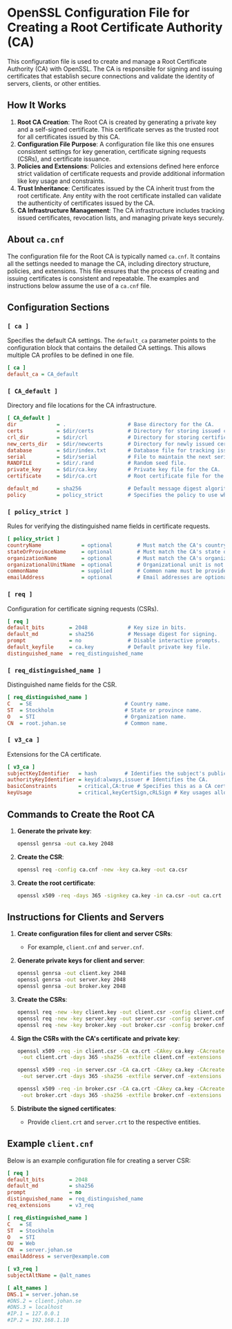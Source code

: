 # OpenSSL Configuration File for Creating a Root Certificate Authority (CA)

This configuration file is used to create and manage a Root Certificate Authority (CA) with OpenSSL. The CA is responsible for signing and issuing certificates that establish secure connections and validate the identity of servers, clients, or other entities.

## How It Works

1. **Root CA Creation**: The Root CA is created by generating a private key and a self-signed certificate. This certificate serves as the trusted root for all certificates issued by this CA.
2. **Configuration File Purpose**: A configuration file like this one ensures consistent settings for key generation, certificate signing requests (CSRs), and certificate issuance.
3. **Policies and Extensions**: Policies and extensions defined here enforce strict validation of certificate requests and provide additional information like key usage and constraints.
4. **Trust Inheritance**: Certificates issued by the CA inherit trust from the root certificate. Any entity with the root certificate installed can validate the authenticity of certificates issued by the CA.
5. **CA Infrastructure Management**: The CA infrastructure includes tracking issued certificates, revocation lists, and managing private keys securely.

## About `ca.cnf`

The configuration file for the Root CA is typically named `ca.cnf`. It contains all the settings needed to manage the CA, including directory structure, policies, and extensions. This file ensures that the process of creating and issuing certificates is consistent and repeatable. The examples and instructions below assume the use of a `ca.cnf` file.

## Configuration Sections

### `[ ca ]`
Specifies the default CA settings. The `default_ca` parameter points to the configuration block that contains the detailed CA settings. This allows multiple CA profiles to be defined in one file.

```ini
[ ca ]
default_ca = CA_default
```

### `[ CA_default ]`
Directory and file locations for the CA infrastructure.

```ini
[ CA_default ]
dir             = .                    # Base directory for the CA.
certs           = $dir/certs           # Directory for storing issued certificates.
crl_dir         = $dir/crl             # Directory for storing certificate revocation lists.
new_certs_dir   = $dir/newcerts        # Directory for newly issued certificates.
database        = $dir/index.txt       # Database file for tracking issued certificates.
serial          = $dir/serial          # File to maintain the next serial number for certificate issuance.
RANDFILE        = $dir/.rand           # Random seed file.
private_key     = $dir/ca.key          # Private key file for the CA.
certificate     = $dir/ca.crt          # Root certificate file for the CA.

default_md      = sha256               # Default message digest algorithm.
policy          = policy_strict        # Specifies the policy to use when issuing certificates.
```

### `[ policy_strict ]`
Rules for verifying the distinguished name fields in certificate requests.

```ini
[ policy_strict ]
countryName             = optional        # Must match the CA's country name.
stateOrProvinceName     = optional        # Must match the CA's state or province name.
organizationName        = optional        # Must match the CA's organization name.
organizationalUnitName  = optional        # Organizational unit is not required.
commonName              = supplied        # Common name must be provided.
emailAddress            = optional        # Email addresses are optional.
```

### `[ req ]`
Configuration for certificate signing requests (CSRs).

```ini
[ req ]
default_bits        = 2048             # Key size in bits.
default_md          = sha256           # Message digest for signing.
prompt              = no               # Disable interactive prompts.
default_keyfile     = ca.key           # Default private key file.
distinguished_name  = req_distinguished_name
```

### `[ req_distinguished_name ]`
Distinguished name fields for the CSR.

```ini
[ req_distinguished_name ]
C   = SE                              # Country name.
ST  = Stockholm                       # State or province name.
O   = STI                             # Organization name.
CN  = root.johan.se                   # Common name.
```

### `[ v3_ca ]`
Extensions for the CA certificate.

```ini
[ v3_ca ]
subjectKeyIdentifier   = hash         # Identifies the subject's public key.
authorityKeyIdentifier = keyid:always,issuer # Identifies the CA.
basicConstraints       = critical,CA:true # Specifies this as a CA certificate.
keyUsage               = critical,keyCertSign,cRLSign # Key usages allowed.
```

## Commands to Create the Root CA

1. **Generate the private key**:
   ```bash
   openssl genrsa -out ca.key 2048
   ```

2. **Create the CSR**:
   ```bash
   openssl req -config ca.cnf -new -key ca.key -out ca.csr
   ```

3. **Create the root certificate**:
   ```bash
   openssl x509 -req -days 365 -signkey ca.key -in ca.csr -out ca.crt -extfile ca.cnf -extensions v3_ca
   ```

## Instructions for Clients and Servers

1. **Create configuration files for client and server CSRs**:
   - For example, `client.cnf` and `server.cnf`.

2. **Generate private keys for client and server**:
   ```bash
   openssl genrsa -out client.key 2048
   openssl genrsa -out server.key 2048
   openssl genrsa -out broker.key 2048
   ```

3. **Create the CSRs**:
   ```bash
   openssl req -new -key client.key -out client.csr -config client.cnf
   openssl req -new -key server.key -out server.csr -config server.cnf
   openssl req -new -key broker.key -out broker.csr -config broker.cnf
   ```

4. **Sign the CSRs with the CA's certificate and private key**:
   ```bash
   openssl x509 -req -in client.csr -CA ca.crt -CAkey ca.key -CAcreateserial \
    -out client.crt -days 365 -sha256 -extfile client.cnf -extensions v3_req
   ```
   ```bash
   openssl x509 -req -in server.csr -CA ca.crt -CAkey ca.key -CAcreateserial \
    -out server.crt -days 365 -sha256 -extfile server.cnf -extensions v3_req
   ```
   ```bash
   openssl x509 -req -in broker.csr -CA ca.crt -CAkey ca.key -CAcreateserial \
    -out broker.crt -days 365 -sha256 -extfile broker.cnf -extensions v3_req
   ```

5. **Distribute the signed certificates**:
   - Provide `client.crt` and `server.crt` to the respective entities.

## Example `client.cnf`

Below is an example configuration file for creating a server CSR:

```ini
[ req ]
default_bits        = 2048
default_md          = sha256
prompt              = no
distinguished_name  = req_distinguished_name
req_extensions      = v3_req

[ req_distinguished_name ]
C   = SE
ST  = Stockholm
O   = STI
OU  = Web
CN  = server.johan.se
emailAddress = server@example.com

[ v3_req ]
subjectAltName = @alt_names

[ alt_names ]
DNS.1 = server.johan.se
#DNS.2 = client.johan.se
#DNS.3 = localhost
#IP.1 = 127.0.0.1
#IP.2 = 192.168.1.10

```
